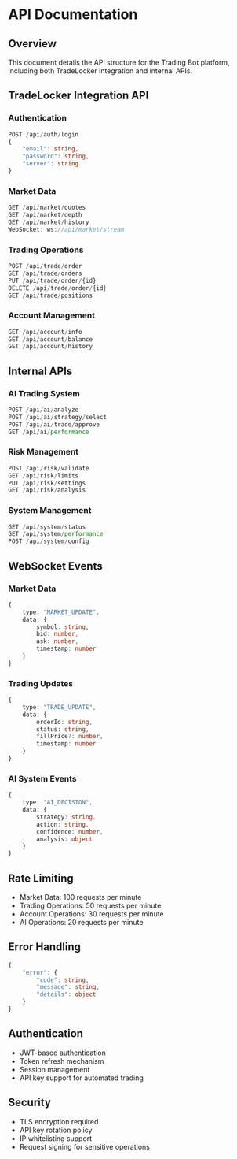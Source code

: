 # API Documentation

## Overview
This document details the API structure for the Trading Bot platform, including both TradeLocker integration and internal APIs.

## TradeLocker Integration API

### Authentication
```typescript
POST /api/auth/login
{
    "email": string,
    "password": string,
    "server": string
}
```

### Market Data
```typescript
GET /api/market/quotes
GET /api/market/depth
GET /api/market/history
WebSocket: ws://api/market/stream
```

### Trading Operations
```typescript
POST /api/trade/order
GET /api/trade/orders
PUT /api/trade/order/{id}
DELETE /api/trade/order/{id}
GET /api/trade/positions
```

### Account Management
```typescript
GET /api/account/info
GET /api/account/balance
GET /api/account/history
```

## Internal APIs

### AI Trading System
```typescript
POST /api/ai/analyze
POST /api/ai/strategy/select
POST /api/ai/trade/approve
GET /api/ai/performance
```

### Risk Management
```typescript
POST /api/risk/validate
GET /api/risk/limits
PUT /api/risk/settings
GET /api/risk/analysis
```

### System Management
```typescript
GET /api/system/status
GET /api/system/performance
POST /api/system/config
```

## WebSocket Events

### Market Data
```typescript
{
    type: "MARKET_UPDATE",
    data: {
        symbol: string,
        bid: number,
        ask: number,
        timestamp: number
    }
}
```

### Trading Updates
```typescript
{
    type: "TRADE_UPDATE",
    data: {
        orderId: string,
        status: string,
        fillPrice?: number,
        timestamp: number
    }
}
```

### AI System Events
```typescript
{
    type: "AI_DECISION",
    data: {
        strategy: string,
        action: string,
        confidence: number,
        analysis: object
    }
}
```

## Rate Limiting
- Market Data: 100 requests per minute
- Trading Operations: 50 requests per minute
- Account Operations: 30 requests per minute
- AI Operations: 20 requests per minute

## Error Handling
```typescript
{
    "error": {
        "code": string,
        "message": string,
        "details": object
    }
}
```

## Authentication
- JWT-based authentication
- Token refresh mechanism
- Session management
- API key support for automated trading

## Security
- TLS encryption required
- API key rotation policy
- IP whitelisting support
- Request signing for sensitive operations 